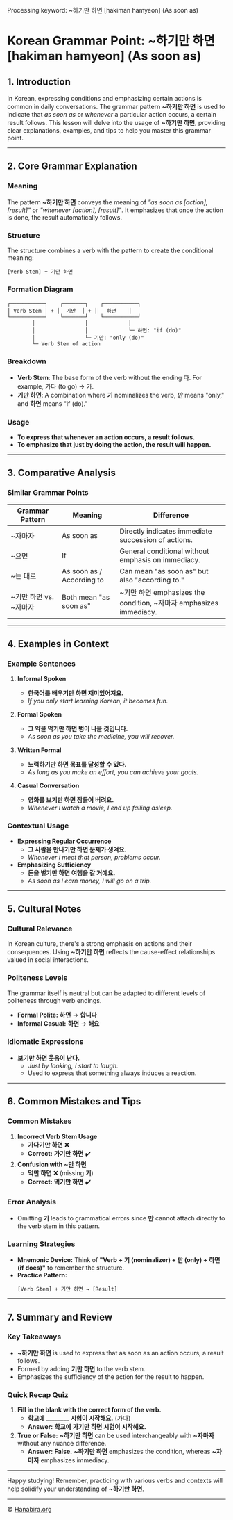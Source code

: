 Processing keyword: ~하기만 하면 [hakiman hamyeon] (As soon as)
# Korean Grammar Point: ~하기만 하면 [hakiman hamyeon] (As soon as)

## 1. Introduction
In Korean, expressing conditions and emphasizing certain actions is common in daily conversations. The grammar pattern **~하기만 하면** is used to indicate that *as soon as* or *whenever* a particular action occurs, a certain result follows. This lesson will delve into the usage of **~하기만 하면**, providing clear explanations, examples, and tips to help you master this grammar point.

---
## 2. Core Grammar Explanation
### Meaning
The pattern **~하기만 하면** conveys the meaning of *"as soon as [action], [result]"* or *"whenever [action], [result]"*. It emphasizes that once the action is done, the result automatically follows.
### Structure
The structure combines a verb with the pattern to create the conditional meaning:
```
[Verb Stem] + 기만 하면
```
### Formation Diagram
```plaintext
┌───────────┐    ┌───────┐    ┌───────────┐
│ Verb Stem │ + │  기만  │ + │   하면    │
└───────────┘    └───────┘    └───────────┘
        │                │             │
        │                │             └─ 하면: "if (do)"
        │                └─ 기만: "only (do)"
        └─ Verb Stem of action
```
### Breakdown
- **Verb Stem**: The base form of the verb without the ending 다. For example, 가다 (to go) → 가.
- **기만 하면**: A combination where **기** nominalizes the verb, **만** means "only," and **하면** means "if (do)."
### Usage
- **To express that whenever an action occurs, a result follows.**
- **To emphasize that just by doing the action, the result will happen.**
---
## 3. Comparative Analysis
### Similar Grammar Points
| Grammar Pattern      | Meaning                          | Difference                                                 |
|----------------------|----------------------------------|------------------------------------------------------------|
| ~자마자              | As soon as                       | Directly indicates immediate succession of actions.        |
| ~으면                | If                               | General conditional without emphasis on immediacy.         |
| ~는 대로             | As soon as / According to        | Can mean "as soon as" but also "according to."             |
| ~기만 하면 vs. ~자마자| Both mean "as soon as"           | ~기만 하면 emphasizes the condition, ~자마자 emphasizes immediacy.|
---
## 4. Examples in Context
### Example Sentences
1. **Informal Spoken**
   - **한국어를 배우기만 하면 재미있어져요.**
   - *If you only start learning Korean, it becomes fun.*
   
2. **Formal Spoken**
   - **그 약을 먹기만 하면 병이 나을 것입니다.**
   - *As soon as you take the medicine, you will recover.*
3. **Written Formal**
   - **노력하기만 하면 목표를 달성할 수 있다.**
   - *As long as you make an effort, you can achieve your goals.*
4. **Casual Conversation**
   - **영화를 보기만 하면 잠들어 버려요.**
   - *Whenever I watch a movie, I end up falling asleep.*
### Contextual Usage
- **Expressing Regular Occurrence**
  - **그 사람을 만나기만 하면 문제가 생겨요.**
  - *Whenever I meet that person, problems occur.*
- **Emphasizing Sufficiency**
  - **돈을 벌기만 하면 여행을 갈 거예요.**
  - *As soon as I earn money, I will go on a trip.*
---
## 5. Cultural Notes
### Cultural Relevance
In Korean culture, there's a strong emphasis on actions and their consequences. Using **~하기만 하면** reflects the cause-effect relationships valued in social interactions.
### Politeness Levels
The grammar itself is neutral but can be adapted to different levels of politeness through verb endings.
- **Formal Polite:** **하면** → **합니다**
- **Informal Casual:** **하면** → **해요**
### Idiomatic Expressions
- **보기만 하면 웃음이 난다.**
  - *Just by looking, I start to laugh.*
  - Used to express that something always induces a reaction.
---
## 6. Common Mistakes and Tips
### Common Mistakes
1. **Incorrect Verb Stem Usage**
   - **가다기만 하면** ❌
   - **Correct:** **가기만 하면** ✔️
2. **Confusion with ~만 하면**
   - **먹만 하면** ❌ (missing **기**)
   - **Correct:** **먹기만 하면** ✔️
### Error Analysis
- Omitting **기** leads to grammatical errors since **만** cannot attach directly to the verb stem in this pattern.
### Learning Strategies
- **Mnemonic Device:** Think of **"Verb + 기 (nominalizer) + 만 (only) + 하면 (if does)"** to remember the structure.
- **Practice Pattern:**
  ```
  [Verb Stem] + 기만 하면 → [Result]
  ```
---
## 7. Summary and Review
### Key Takeaways
- **~하기만 하면** is used to express that as soon as an action occurs, a result follows.
- Formed by adding **기만 하면** to the verb stem.
- Emphasizes the sufficiency of the action for the result to happen.
### Quick Recap Quiz
1. **Fill in the blank with the correct form of the verb.**
   - **학교에 \_\_\_\_\_\_\_\_ 시험이 시작해요.** (가다)
   - **Answer:** **학교에 가기만 하면 시험이 시작해요.**
2. **True or False:** **~하기만 하면** can be used interchangeably with **~자마자** without any nuance difference.
   - **Answer:** **False.** **~하기만 하면** emphasizes the condition, whereas **~자마자** emphasizes immediacy.
---
Happy studying! Remember, practicing with various verbs and contexts will help solidify your understanding of **~하기만 하면**.

---
© [Hanabira.org](https://hanabira.org)
